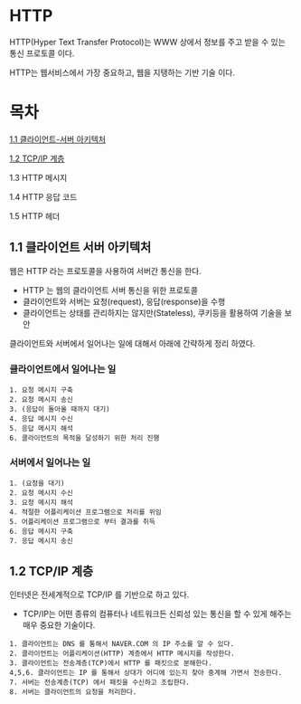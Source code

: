 # HTTP
HTTP(Hyper Text Transfer Protocol)는 WWW 상에서 정보를 주고 받을 수 있는 통신 프로토콜 이다.

HTTP는 웹서비스에서 가장 중요하고, 웹을 지탱하는 기반 기술 이다.

# 목차

[1.1 클라이언트-서버 아키텍처](#1-1-클라이언트-서버-아키텍처)

[1.2 TCP/IP 계층](#1-2-tcp/ip-계층)

1.3 HTTP 메시지

1.4 HTTP 응답 코드

1.5 HTTP 헤더


## 1.1 클라이언트 서버 아키텍처
웹은 HTTP 라는 프로토콜을 사용하여 서버간 통신을 한다.

- HTTP 는 웹의 클라이언트 서버 통신을 위한 프로토콜
- 클라이언트와 서버는 요청(request), 응답(response)을 수행
- 클라이언트는 상태를 관리하지는 않지만(Stateless), 쿠키등을 활용하여 기술을 보안

클라이언트와 서버에서 일어나는 일에 대해서 아래에 간략하게 정리 하였다.

### 클라이언트에서 일어나는 일
~~~
1. 요청 메시지 구축
2. 요청 메시지 송신
3. (응답이 돌아올 때까지 대기)
4. 응답 메시지 수신
5. 응답 메시지 해석
6. 클라이언트의 목적을 달성하기 위한 처리 진행
~~~
### 서버에서 일어나는 일
~~~
1. (요청을 대기)
2. 요청 메시지 수신
3. 요청 메시지 해석
4. 적절한 어플리케이션 프로그램으로 처리를 위임
5. 어플리케이션 프로그램으로 부터 결과를 취득
6. 응답 메시지 구축
7. 응답 메시지 송신
~~~

## 1.2 TCP/IP 계층
인터넷은 전세계적으로 TCP/IP 를 기반으로 하고 있다. 

- TCP/IP는 어떤 종류의 컴퓨터나 네트워크든 신뢰성 있는 통신을 할 수 있게 해주는 매우 중요한 기술이다.
~~~
1. 클라이언트는 DNS 를 통해서 NAVER.COM 의 IP 주소를 알 수 있다.
2. 클라이언트는 어플리케이션(HTTP) 계층에서 HTTP 메시지를 작성한다.
3. 클라이언트는 전송계층(TCP)에서 HTTP 를 패킷으로 분해한다.
4,5,6. 클라이언트는 IP 를 통해서 상대가 어디에 있는지 찾아 중계해 가면서 전송한다.
7. 서버는 전송계층(TCP) 에서 패킷을 수신하고 조립한다.
8. 서버는 클라이언트의 요청을 처리한다.
~~~
